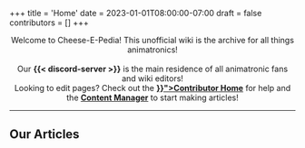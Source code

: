 +++
title = 'Home'
date = 2023-01-01T08:00:00-07:00
draft = false
contributors = []
+++
<center>
    Welcome to Cheese-E-Pedia! This unofficial wiki is the archive for all things animatronics!
<br><br>
Our <b>{{< discord-server >}}</b> is the main residence of all animatronic fans and wiki editors!
<br>
Looking to edit pages? Check out the <b><a href="{{< ref "/meta/ContributorHome" >}}">Contributor Home</a></b> for help and the <b><a href="/admin/#/collections/wiki">Content Manager</a></b> to start making articles!
<br>
</center>
<hr>
<h2>Our Articles</h2>